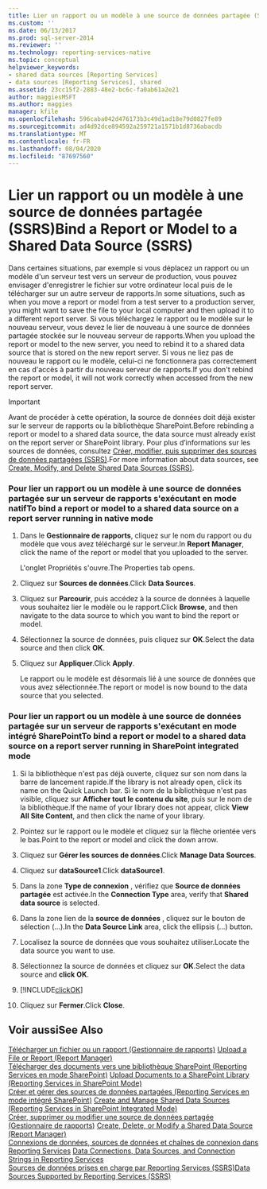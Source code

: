 ```yaml
---
title: Lier un rapport ou un modèle à une source de données partagée (SSRS) | Microsoft Docs
ms.custom: ''
ms.date: 06/13/2017
ms.prod: sql-server-2014
ms.reviewer: ''
ms.technology: reporting-services-native
ms.topic: conceptual
helpviewer_keywords:
- shared data sources [Reporting Services]
- data sources [Reporting Services], shared
ms.assetid: 23cc15f2-2883-48e2-bc6c-fa0ab61a2e21
author: maggiesMSFT
ms.author: maggies
manager: kfile
ms.openlocfilehash: 596caba042d476173b3c49d1ad18e79d0827fe89
ms.sourcegitcommit: ad4d92dce894592a259721a1571b1d8736abacdb
ms.translationtype: MT
ms.contentlocale: fr-FR
ms.lasthandoff: 08/04/2020
ms.locfileid: "87697560"
---
```

# <a name="bind-a-report-or-model-to-a-shared-data-source-ssrs"></a><span data-ttu-id="cfde6-102">Lier un rapport ou un modèle à une source de données partagée (SSRS)</span><span class="sxs-lookup"><span data-stu-id="cfde6-102">Bind a Report or Model to a Shared Data Source (SSRS)</span></span>
  <span data-ttu-id="cfde6-103">Dans certaines situations, par exemple si vous déplacez un rapport ou un modèle d'un serveur test vers un serveur de production, vous pouvez envisager d'enregistrer le fichier sur votre ordinateur local puis de le télécharger sur un autre serveur de rapports.</span><span class="sxs-lookup"><span data-stu-id="cfde6-103">In some situations, such as when you move a report or model from a test server to a production server, you might want to save the file to your local computer and then upload it to a different report server.</span></span> <span data-ttu-id="cfde6-104">Si vous téléchargez le rapport ou le modèle sur le nouveau serveur, vous devez le lier de nouveau à une source de données partagée stockée sur le nouveau serveur de rapports.</span><span class="sxs-lookup"><span data-stu-id="cfde6-104">When you upload the report or model to the new server, you need to rebind it to a shared data source that is stored on the new report server.</span></span> <span data-ttu-id="cfde6-105">Si vous ne liez pas de nouveau le rapport ou le modèle, celui-ci ne fonctionnera pas correctement en cas d'accès à partir du nouveau serveur de rapports.</span><span class="sxs-lookup"><span data-stu-id="cfde6-105">If you don't rebind the report or model, it will not work correctly when accessed from the new report server.</span></span>  
  
> [!IMPORTANT]  
>  <span data-ttu-id="cfde6-106">Avant de procéder à cette opération, la source de données doit déjà exister sur le serveur de rapports ou la bibliothèque SharePoint.</span><span class="sxs-lookup"><span data-stu-id="cfde6-106">Before rebinding a report or model to a shared data source, the data source must already exist on the report server or SharePoint library.</span></span> <span data-ttu-id="cfde6-107">Pour plus d’informations sur les sources de données, consultez [Créer, modifier, puis supprimer des sources de données partagées &#40;SSRS&#41;](create-modify-and-delete-shared-data-sources-ssrs.md).</span><span class="sxs-lookup"><span data-stu-id="cfde6-107">For more information about data sources, see [Create, Modify, and Delete Shared Data Sources &#40;SSRS&#41;](create-modify-and-delete-shared-data-sources-ssrs.md).</span></span>  
  
### <a name="to-bind-a-report-or-model-to-a-shared-data-source-on-a-report-server-running-in-native-mode"></a><span data-ttu-id="cfde6-108">Pour lier un rapport ou un modèle à une source de données partagée sur un serveur de rapports s'exécutant en mode natif</span><span class="sxs-lookup"><span data-stu-id="cfde6-108">To bind a report or model to a shared data source on a report server running in native mode</span></span>  
  
1.  <span data-ttu-id="cfde6-109">Dans le **Gestionnaire de rapports**, cliquez sur le nom du rapport ou du modèle que vous avez téléchargé sur le serveur.</span><span class="sxs-lookup"><span data-stu-id="cfde6-109">In **Report Manager**, click the name of the report or model that you uploaded to the server.</span></span>  
  
     <span data-ttu-id="cfde6-110">L'onglet Propriétés s'ouvre.</span><span class="sxs-lookup"><span data-stu-id="cfde6-110">The Properties tab opens.</span></span>  
  
2.  <span data-ttu-id="cfde6-111">Cliquez sur **Sources de données**.</span><span class="sxs-lookup"><span data-stu-id="cfde6-111">Click **Data Sources**.</span></span>  
  
3.  <span data-ttu-id="cfde6-112">Cliquez sur **Parcourir**, puis accédez à la source de données à laquelle vous souhaitez lier le modèle ou le rapport.</span><span class="sxs-lookup"><span data-stu-id="cfde6-112">Click **Browse**, and then navigate to the data source to which you want to bind the report or model.</span></span>  
  
4.  <span data-ttu-id="cfde6-113">Sélectionnez la source de données, puis cliquez sur **OK**.</span><span class="sxs-lookup"><span data-stu-id="cfde6-113">Select the data source and then click **OK**.</span></span>  
  
5.  <span data-ttu-id="cfde6-114">Cliquez sur **Appliquer**.</span><span class="sxs-lookup"><span data-stu-id="cfde6-114">Click **Apply**.</span></span>  
  
     <span data-ttu-id="cfde6-115">Le rapport ou le modèle est désormais lié à une source de données que vous avez sélectionnée.</span><span class="sxs-lookup"><span data-stu-id="cfde6-115">The report or model is now bound to the data source that you selected.</span></span>  
  
### <a name="to-bind-a-report-or-model-to-a-shared-data-source-on-a-report-server-running-in-sharepoint-integrated-mode"></a><span data-ttu-id="cfde6-116">Pour lier un rapport ou un modèle à une source de données partagée sur un serveur de rapports s'exécutant en mode intégré SharePoint</span><span class="sxs-lookup"><span data-stu-id="cfde6-116">To bind a report or model to a shared data source on a report server running in SharePoint integrated mode</span></span>  
  
1.  <span data-ttu-id="cfde6-117">Si la bibliothèque n'est pas déjà ouverte, cliquez sur son nom dans la barre de lancement rapide.</span><span class="sxs-lookup"><span data-stu-id="cfde6-117">If the library is not already open, click its name on the Quick Launch bar.</span></span> <span data-ttu-id="cfde6-118">Si le nom de la bibliothèque n'est pas visible, cliquez sur **Afficher tout le contenu du site**, puis sur le nom de la bibliothèque.</span><span class="sxs-lookup"><span data-stu-id="cfde6-118">If the name of your library does not appear, click **View All Site Content**, and then click the name of your library.</span></span>  
  
2.  <span data-ttu-id="cfde6-119">Pointez sur le rapport ou le modèle et cliquez sur la flèche orientée vers le bas.</span><span class="sxs-lookup"><span data-stu-id="cfde6-119">Point to the report or model and click the down arrow.</span></span>  
  
3.  <span data-ttu-id="cfde6-120">Cliquez sur **Gérer les sources de données**.</span><span class="sxs-lookup"><span data-stu-id="cfde6-120">Click **Manage Data Sources**.</span></span>  
  
4.  <span data-ttu-id="cfde6-121">Cliquez sur **dataSource1**.</span><span class="sxs-lookup"><span data-stu-id="cfde6-121">Click **dataSource1**.</span></span>  
  
5.  <span data-ttu-id="cfde6-122">Dans la zone **Type de connexion** , vérifiez que **Source de données partagée** est activée.</span><span class="sxs-lookup"><span data-stu-id="cfde6-122">In the **Connection Type** area, verify that **Shared data source** is selected.</span></span>  
  
6.  <span data-ttu-id="cfde6-123">Dans la zone lien de la **source de données** , cliquez sur le bouton de sélection (...).</span><span class="sxs-lookup"><span data-stu-id="cfde6-123">In the **Data Source Link** area, click the ellipsis (...) button.</span></span>  
  
7.  <span data-ttu-id="cfde6-124">Localisez la source de données que vous souhaitez utiliser.</span><span class="sxs-lookup"><span data-stu-id="cfde6-124">Locate the data source you want to use.</span></span>  
  
8.  <span data-ttu-id="cfde6-125">Sélectionnez la source de données et cliquez sur **OK**.</span><span class="sxs-lookup"><span data-stu-id="cfde6-125">Select the data source and **click OK**.</span></span>  
  
9. [!INCLUDE[clickOK](../../includes/clickok-md.md)]  
  
10. <span data-ttu-id="cfde6-126">Cliquez sur **Fermer**.</span><span class="sxs-lookup"><span data-stu-id="cfde6-126">Click **Close**.</span></span>  
  
## <a name="see-also"></a><span data-ttu-id="cfde6-127">Voir aussi</span><span class="sxs-lookup"><span data-stu-id="cfde6-127">See Also</span></span>  
 <span data-ttu-id="cfde6-128">[Télécharger un fichier ou un rapport &#40;Gestionnaire de rapports&#41;](../reports/upload-a-file-or-report-report-manager.md) </span><span class="sxs-lookup"><span data-stu-id="cfde6-128">[Upload a File or Report &#40;Report Manager&#41;](../reports/upload-a-file-or-report-report-manager.md) </span></span>  
 <span data-ttu-id="cfde6-129">[Télécharger des documents vers une bibliothèque SharePoint &#40;Reporting Services en mode SharePoint&#41;](../upload-documents-to-a-sharepoint-library-reporting-services-in-sharepoint-mode.md) </span><span class="sxs-lookup"><span data-stu-id="cfde6-129">[Upload Documents to a SharePoint Library &#40;Reporting Services in SharePoint Mode&#41;](../upload-documents-to-a-sharepoint-library-reporting-services-in-sharepoint-mode.md) </span></span>  
 <span data-ttu-id="cfde6-130">[Créer et gérer des sources de données partagées &#40;Reporting Services en mode intégré SharePoint&#41;](../create-manage-shared-data-sources-reporting-services-sharepoint-integrated-mode.md) </span><span class="sxs-lookup"><span data-stu-id="cfde6-130">[Create and Manage Shared Data Sources &#40;Reporting Services in SharePoint Integrated Mode&#41;](../create-manage-shared-data-sources-reporting-services-sharepoint-integrated-mode.md) </span></span>  
 <span data-ttu-id="cfde6-131">[Créer, supprimer ou modifier une source de données partagée &#40;Gestionnaire de rapports&#41;](../create-delete-or-modify-a-shared-data-source-report-manager.md) </span><span class="sxs-lookup"><span data-stu-id="cfde6-131">[Create, Delete, or Modify a Shared Data Source &#40;Report Manager&#41;](../create-delete-or-modify-a-shared-data-source-report-manager.md) </span></span>  
 <span data-ttu-id="cfde6-132">[Connexions de données, sources de données et chaînes de connexion dans Reporting Services](../data-connections-data-sources-and-connection-strings-in-reporting-services.md) </span><span class="sxs-lookup"><span data-stu-id="cfde6-132">[Data Connections, Data Sources, and Connection Strings in Reporting Services](../data-connections-data-sources-and-connection-strings-in-reporting-services.md) </span></span>  
 [<span data-ttu-id="cfde6-133">Sources de données prises en charge par Reporting Services &#40;SSRS&#41;</span><span class="sxs-lookup"><span data-stu-id="cfde6-133">Data Sources Supported by Reporting Services &#40;SSRS&#41;</span></span>](../create-deploy-and-manage-mobile-and-paginated-reports.md)  
  
  
